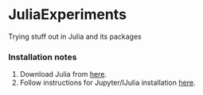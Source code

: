 # JuliaExperiments
Trying stuff out in Julia and its packages

### Installation notes

1. Download Julia from [here](https://julialang.org/downloads/).
2. Follow instructions for Jupyter/IJulia installation [here](https://lectures.quantecon.org/jl/getting_started.html).
